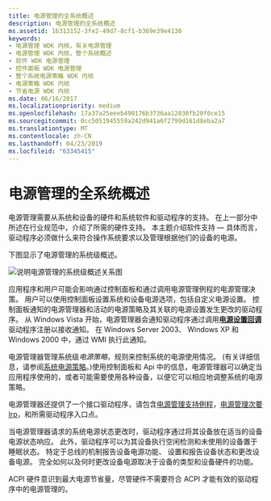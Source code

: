 ```yaml
---
title: 电源管理的全系统概述
description: 电源管理的全系统概述
ms.assetid: 16313152-3fe2-49d7-8cf1-b369e39e4130
keywords:
- 电源管理 WDK 内核，有关电源管理
- 电源管理 WDK 内核，整个系统概述
- 软件 WDK 电源管理
- 控件面板 WDK 电源管理
- 整个系统电源策略 WDK 内核
- 电源策略 WDK 内核
- 节省电源 WDK 内核
ms.date: 06/16/2017
ms.localizationpriority: medium
ms.openlocfilehash: 17a37a25eeeb490176b3736aa12030fb20f0ce15
ms.sourcegitcommit: 0cc5051945559a242d941a6f2799d161d8eba2a7
ms.translationtype: MT
ms.contentlocale: zh-CN
ms.lasthandoff: 04/23/2019
ms.locfileid: "63345415"
---
```

# <a name="system-wide-overview-of-power-management"></a>电源管理的全系统概述





电源管理需要从系统和设备的硬件和系统软件和驱动程序的支持。 在上一部分中所述在行业规范中，介绍了所需的硬件支持。 本主题介绍软件支持 — 具体而言，驱动程序必须做什么来符合操作系统要求以及管理根据他们的设备的电源。

下图显示了电源管理的系统级概述。

![说明电源管理的系统级概述关系图](images/power-comp.png)

应用程序和用户可能会影响通过控制面板和通过调用电源管理例程的电源管理决策。 用户可以使用控制面板设置系统和设备电源选项，包括自定义电源设置。 控制面板通知的电源管理器和活动的电源策略及其关联的电源设置发生更改的驱动程序。 从 Windows Vista 开始，电源管理器会通知驱动程序通过调用[**电源设置回调**](https://msdn.microsoft.com/library/windows/hardware/ff559727)驱动程序注册以接收通知。 在 Windows Server 2003、 Windows XP 和 Windows 2000 中，通过 WMI 执行此通知。

电源管理器管理系统级*电源策略*，规则来控制系统的电源使用情况。 (有关详细信息，请参阅[系统电源策略](system-power-policy.md)。)使用控制面板和 Api 中的信息，电源管理器可以确定当应用程序使用的，或者可能需要使用各种设备，以便它可以相应地调整系统的电源策略。

电源管理器还提供了一个接口驱动程序，请包含[电源管理支持例程](https://msdn.microsoft.com/library/windows/hardware/ff559835)，[电源管理次要 Irp](https://msdn.microsoft.com/library/windows/hardware/ff559822)，和所需驱动程序入口点。

当电源管理器请求的系统电源状态更改时，驱动程序通过将其设备放在适当的设备电源状态响应。 此外，驱动程序可以为其设备执行空闲检测和未使用的设备置于睡眠状态。 特定于总线的机制报告设备电源功能、 设置和报告设备状态和更改设备电源。 完全如何以及何时更改设备电源取决于设备的类型和设备硬件的功能。

ACPI 硬件意识到最大电源节省量，尽管硬件不需要符合 ACPI 才能有效的驱动程序中的电源管理的。

 

 




